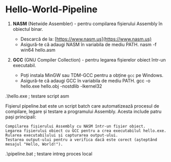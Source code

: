 # Hello-World-Pipeline

1. **NASM** (Netwide Assembler) - pentru compilarea fișierului Assembly în obiectul binar.
   - Descarcă de la: [https://www.nasm.us](https://www.nasm.us)
   - Asigură-te că adaugi NASM în variabila de mediu PATH.
    nasm -f win64 hello.asm

2. **GCC** (GNU Compiler Collection) - pentru legarea fișierelor obiect într-un executabil.
   - Poți instala MinGW sau TDM-GCC pentru a obține `gcc` pe Windows.
   - Asigură-te că adaugi GCC în variabila de mediu PATH.
    gcc -o  hello.exe hello.obj -nostdlib -lkernel32


.\hello.exe  ; testare script asm


Fișierul pipeline.bat este un script batch care automatizează procesul de compilare, legare și testare a programului Assembly. Acesta include patru pași principali:

    Compilarea fișierului Assembly cu NASM într-un fișier obiect.
    Legarea fișierului obiect cu GCC pentru a crea executabilul hello.exe.
    Rularea executabilului și capturarea output-ului.
    Testarea output-ului pentru a verifica dacă este corect (așteptând mesajul "Hello, World!").
    
.\pipeline.bat  ; testare intreg proces local